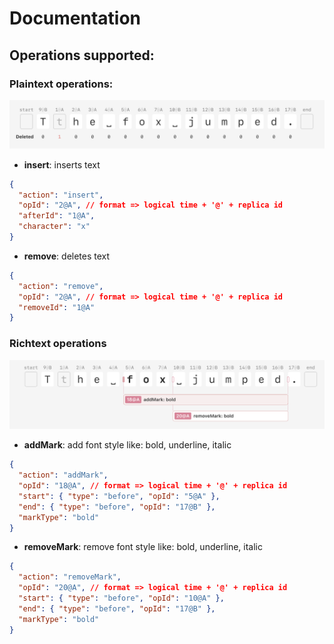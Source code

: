 # Documentation

## Operations supported:

### Plaintext operations:

![Reference image for insert and delete operations](../docs/insertAndDelete.png)

- **insert**: inserts text

```json
{
  "action": "insert",
  "opId": "2@A", // format => logical time + '@' + replica id
  "afterId": "1@A",
  "character": "x"
}
```

- **remove**: deletes text

```json
{
  "action": "remove",
  "opId": "2@A", // format => logical time + '@' + replica id
  "removeId": "1@A"
}
```

### Richtext operations

![image showing addMark operation markers](../docs/addRemoveMark.png)

- **addMark**: add font style like: bold, underline, italic

```json
{
  "action": "addMark",
  "opId": "18@A", // format => logical time + '@' + replica id
  "start": { "type": "before", "opId": "5@A" },
  "end": { "type": "before", "opId": "17@B" },
  "markType": "bold"
}
```

- **removeMark**: remove font style like: bold, underline, italic

```json
{
  "action": "removeMark",
  "opId": "20@A", // format => logical time + '@' + replica id
  "start": { "type": "before", "opId": "10@A" },
  "end": { "type": "before", "opId": "17@B" },
  "markType": "bold"
}
```
